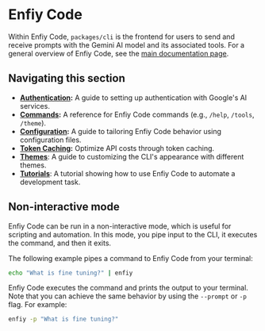 # Enfiy Code

Within Enfiy Code, `packages/cli` is the frontend for users to send and receive prompts with the Gemini AI model and its associated tools. For a general overview of Enfiy Code, see the [main documentation page](../index.md).

## Navigating this section

- **[Authentication](./authentication.md):** A guide to setting up authentication with Google's AI services.
- **[Commands](./commands.md):** A reference for Enfiy Code commands (e.g., `/help`, `/tools`, `/theme`).
- **[Configuration](./configuration.md):** A guide to tailoring Enfiy Code behavior using configuration files.
- **[Token Caching](./token-caching.md):** Optimize API costs through token caching.
- **[Themes](./themes.md)**: A guide to customizing the CLI's appearance with different themes.
- **[Tutorials](tutorials.md)**: A tutorial showing how to use Enfiy Code to automate a development task.

## Non-interactive mode

Enfiy Code can be run in a non-interactive mode, which is useful for scripting and automation. In this mode, you pipe input to the CLI, it executes the command, and then it exits.

The following example pipes a command to Enfiy Code from your terminal:

```bash
echo "What is fine tuning?" | enfiy
```

Enfiy Code executes the command and prints the output to your terminal. Note that you can achieve the same behavior by using the `--prompt` or `-p` flag. For example:

```bash
enfiy -p "What is fine tuning?"
```
